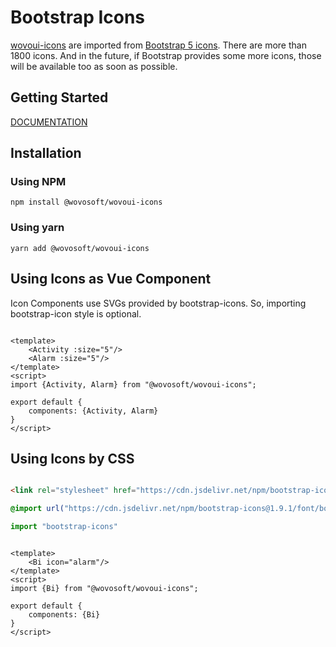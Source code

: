 # Bootstrap Icons

[wovoui-icons](https://github.com/wovosoft/wovoui-icons) are imported
from [Bootstrap 5 icons](https://icons.getbootstrap.com). There are more than 1800 icons.
And in the future, if Bootstrap provides some more icons, those will be available too as soon as possible.

## Getting Started

[DOCUMENTATION](https://wovoui.netlify.app/icons)

## Installation

### Using NPM

```shell
npm install @wovosoft/wovoui-icons 
```

### Using yarn

```shell
yarn add @wovosoft/wovoui-icons
```

## Using Icons as Vue Component

Icon Components use SVGs provided by bootstrap-icons. So, importing bootstrap-icon style is optional.

```vue

<template>
    <Activity :size="5"/>
    <Alarm :size="5"/>
</template>
<script>
import {Activity, Alarm} from "@wovosoft/wovoui-icons";

export default {
    components: {Activity, Alarm}
}
</script>
```

## Using Icons by CSS

```html

<link rel="stylesheet" href="https://cdn.jsdelivr.net/npm/bootstrap-icons@1.9.1/font/bootstrap-icons.css">
```

```scss
@import url("https://cdn.jsdelivr.net/npm/bootstrap-icons@1.9.1/font/bootstrap-icons.css");
```

```javascript
import "bootstrap-icons"
```

```vue

<template>
    <Bi icon="alarm"/>
</template>
<script>
import {Bi} from "@wovosoft/wovoui-icons";

export default {
    components: {Bi}
}
</script>
``` 
